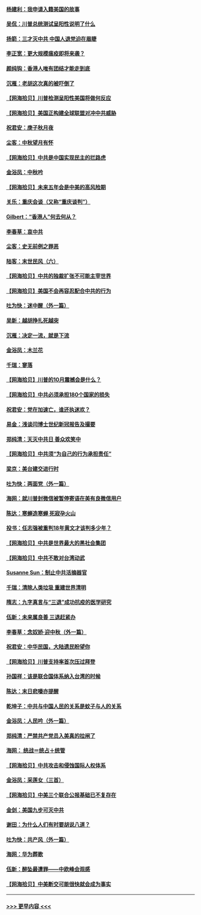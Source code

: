 #### [杨建利：我申请入籍美国的故事](../pages/nsc993/n12455635.md?t=10060851) 
#### [吴侃：川普总统测试呈阳性说明了什么](../pages/nsc993/n12451869.md?t=10060851) 
#### [扬箭：三才灭中共 中国人退党迫在眉睫](../pages/nsc993/n12451842.md?t=10060851) 
#### [李正宽：更大规模瘟疫即将来袭？](../pages/nsc993/n12451455.md?t=10060851) 
#### [颜纯钩：香港人唯有团结才能走到底](../pages/nsc993/n12450870.md?t=10060851) 
#### [沉雁：老胡这次真的被吓倒了](../pages/nsc993/n12449796.md?t=10060851) 
#### [【网海拾贝】川普检测呈阳性美国将做何反应](../pages/nsc993/n12449042.md?t=10060851) 
#### [【网海拾贝】美国正构建全球联盟对冲中共威胁](../pages/nsc993/n12446580.md?t=10060851) 
#### [祝君安：庚子秋月夜](../pages/nsc993/n12445870.md?t=10060851) 
#### [尘客：中秋望月有怀](../pages/nsc993/n12444632.md?t=10060851) 
#### [【网海拾贝】中共是中国实现民主的拦路虎](../pages/nsc993/n12443573.md?t=10060851) 
#### [金浴凤：中秋吟](../pages/nsc993/n12441773.md?t=10060851) 
#### [【网海拾贝】未来五年会是中美的高风险期](../pages/nsc993/n12440760.md?t=10060851) 
#### [关乐：重庆会谈（又称“重庆谈判”）](../pages/nsc993/n12437525.md?t=10060851) 
#### [Gilbert：“香港人”何去何从？](../pages/nsc993/n12435894.md?t=10060851) 
#### [李春草：哀中共](../pages/nsc993/n12435874.md?t=10060851) 
#### [尘客：史无前例之罪恶](../pages/nsc993/n12435762.md?t=10060851) 
#### [陆客：末世民风（六）](../pages/nsc993/n12435354.md?t=10060851) 
#### [【网海拾贝】中共的独裁扩张不可能主宰世界](../pages/nsc993/n12435151.md?t=10060851) 
#### [【网海拾贝】美国不会再容忍配合中共的行为](../pages/nsc993/n12433808.md?t=10060851) 
#### [吐为快：迷中醒（外一篇）](../pages/nsc993/n12433585.md?t=10060851) 
#### [吴新：越胡挣扎死越突](../pages/nsc993/n12433562.md?t=10060851) 
#### [沉雁：决定一流，就是下流](../pages/nsc993/n12432128.md?t=10060851) 
#### [金浴凤：木兰花](../pages/nsc993/n12432124.md?t=10060851) 
#### [千瑞：寥落](../pages/nsc993/n12432071.md?t=10060851) 
#### [【网海拾贝】川普的10月震撼会是什么？](../pages/nsc993/n12431624.md?t=10060851) 
#### [【网海拾贝】中共必须承担180个国家的损失](../pages/nsc993/n12428893.md?t=10060851) 
#### [祝君安：党在加速亡，谁还执迷欢？](../pages/nsc993/n12428652.md?t=10060851) 
#### [易金：浅谈闫博士世纪新冠报告及撮要](../pages/nsc993/n12426822.md?t=10060851) 
#### [郑纯清：天灭中共日 善众欢笑中](../pages/nsc993/n12426784.md?t=10060851) 
#### [【网海拾贝】中共须“为自己的行为承担责任”](../pages/nsc993/n12426067.md?t=10060851) 
#### [梁京：美台建交进行时](../pages/nsc993/n12424066.md?t=10060851) 
#### [吐为快：两面党（外一篇）](../pages/nsc993/n12424043.md?t=10060851) 
#### [海网：就川普封微信被暂停寄语在美有良微信用户](../pages/nsc993/n12424021.md?t=10060851) 
#### [陈达：寒蝉造寒蝉 死寂孕火山](../pages/nsc993/n12423958.md?t=10060851) 
#### [投书：任志强被重判18年黄文才该判多少年？](../pages/nsc993/n12423672.md?t=10060851) 
#### [【网海拾贝】中共是世界最大的黑社会集团](../pages/nsc993/n12423543.md?t=10060851) 
#### [【网海拾贝】中共不敢对台湾动武](../pages/nsc993/n12421418.md?t=10060851) 
#### [Susanne Sun：制止中共活摘器官](../pages/nsc993/n12419654.md?t=10060851) 
#### [千瑞：清除人类垃圾 重建世界清明](../pages/nsc993/n12419414.md?t=10060851) 
#### [隋志：九字真言与“三退”成功抗疫的医学研究](../pages/nsc993/n12419248.md?t=10060851) 
#### [伍新：未来属良善 三退赶紧办](../pages/nsc993/n12418496.md?t=10060851) 
#### [李春草：念奴娇·迎中秋（外一篇）](../pages/nsc993/n12418465.md?t=10060851) 
#### [祝君安：中华民国，大陆遗民盼望你](../pages/nsc993/n12418089.md?t=10060851) 
#### [【网海拾贝】川普支持率首次压过拜登](../pages/nsc993/n12418050.md?t=10060851) 
#### [孙国祥：该是联合国体系纳入台湾的时候](../pages/nsc993/n12417369.md?t=10060851) 
#### [陈达：末日悲嚎亦提醒](../pages/nsc993/n12416736.md?t=10060851) 
#### [乾坤子：中共与中国人民的关系是蚊子与人的关系](../pages/nsc993/n12416632.md?t=10060851) 
#### [金浴凤：人民吟（外一篇）](../pages/nsc993/n12416567.md?t=10060851) 
#### [郑纯清：严禁共产党员入美真的拉闸了](../pages/nsc993/n12416550.md?t=10060851) 
#### [海网： 统战＝统占＋统管](../pages/nsc993/n12416404.md?t=10060851) 
#### [【网海拾贝】中共攻击和侵蚀国际人权体系](../pages/nsc993/n12416250.md?t=10060851) 
#### [金浴凤：采莲女（三首）](../pages/nsc993/n12415517.md?t=10060851) 
#### [【网海拾贝】中美三个联合公报基础已不复存在](../pages/nsc993/n12415054.md?t=10060851) 
#### [金剑：美国九步可灭中共](../pages/nsc993/n12413183.md?t=10060851) 
#### [谢田：为什么人们有时要胡说八道？](../pages/nsc993/n12411861.md?t=10060851) 
#### [吐为快：共产风（外一篇）](../pages/nsc993/n12411761.md?t=10060851) 
#### [海网：华为葬歌](../pages/nsc993/n12410381.md?t=10060851) 
#### [伍新：醉坠最遭罪——中欧峰会观感](../pages/nsc993/n12410364.md?t=10060851) 
#### [【网海拾贝】中美断交可能很快就会成为事实](../pages/nsc993/n12409495.md?t=10060851) 

----
#### [ >>> 更早内容 <<< ](../indexes/nsc993-earlier.md)
